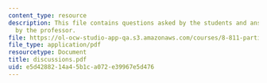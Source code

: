 ```yaml
---
content_type: resource
description: This file contains questions asked by the students and answers provided
  by the professor.
file: https://ol-ocw-studio-app-qa.s3.amazonaws.com/courses/8-811-particle-physics-ii-fall-2005/e5d4288214a45b1ca072e39967e5d476_discussions.pdf
file_type: application/pdf
resourcetype: Document
title: discussions.pdf
uid: e5d42882-14a4-5b1c-a072-e39967e5d476
---
```

